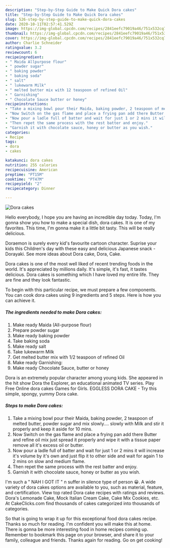 ```yaml
---
description: "Step-by-Step Guide to Make Quick Dora cakes"
title: "Step-by-Step Guide to Make Quick Dora cakes"
slug: 526-step-by-step-guide-to-make-quick-dora-cakes
date: 2020-10-11T02:57:41.529Z
image: https://img-global.cpcdn.com/recipes/2841eefc79019a46/751x532cq70/dora-cakes-recipe-main-photo.jpg
thumbnail: https://img-global.cpcdn.com/recipes/2841eefc79019a46/751x532cq70/dora-cakes-recipe-main-photo.jpg
cover: https://img-global.cpcdn.com/recipes/2841eefc79019a46/751x532cq70/dora-cakes-recipe-main-photo.jpg
author: Charlie Schneider
ratingvalue: 3.2
reviewcount: 6
recipeingredient:
- " Maida Allpurpose flour"
- " powder sugar"
- " baking powder"
- " baking soda"
- " salt"
- " lukewarm Milk"
- " melted butter mix with 12 teaspoon of refined Oil"
- " Garnishing"
- " Chocolate Sauce butter or honey"
recipeinstructions:
- "Take a mixing bowl pour their Maida, baking powder, 2 teaspoon of melted butter, powder sugar and mix slowly.... slowly with Milk and stir it properly and keep it aside for 10 mins."
- "Now Switch on the gas flame and place a frying pan add there Butter and refine oil mix just spread it properly and wipe it with a tissue paper remove all it&#39;s excess oil or butter."
- "Now pour a ladle full of batter and wait for just 1 or 2 mins it will increase it&#39;s volume by it&#39;s own and just flip it to other side and wait for again 1 to 2 mins on slow and medium flame."
- "Then repet the same process with the rest batter and enjoy."
- "Garnish it with chocolate sauce, honey or butter as you wish."
categories:
- Recipe
tags:
- dora
- cakes

katakunci: dora cakes 
nutrition: 255 calories
recipecuisine: American
preptime: "PT15M"
cooktime: "PT47M"
recipeyield: "2"
recipecategory: Dinner

---
```



![Dora cakes](https://img-global.cpcdn.com/recipes/2841eefc79019a46/751x532cq70/dora-cakes-recipe-main-photo.jpg)

Hello everybody, I hope you are having an incredible day today. Today, I'm gonna show you how to make a special dish, dora cakes. It is one of my favorites. This time, I'm gonna make it a little bit tasty. This will be really delicious.

Doraemon is surely every kid&#39;s favourite cartoon character. Suprise your kids this Children&#39;s day with these easy and delicious Japanese snack - Dorayaki. See more ideas about Dora cake, Dora, Cake.

Dora cakes is one of the most well liked of recent trending foods in the world. It's appreciated by millions daily. It's simple, it's fast, it tastes delicious. Dora cakes is something which I have loved my entire life. They are fine and they look fantastic.


To begin with this particular recipe, we must prepare a few components. You can cook dora cakes using 9 ingredients and 5 steps. Here is how you can achieve it.

<!--inarticleads1-->

##### The ingredients needed to make Dora cakes:

1. Make ready  Maida (All-purpose flour)
1. Prepare  powder sugar
1. Make ready  baking powder
1. Take  baking soda
1. Make ready  salt
1. Take  lukewarm Milk
1. Get  melted butter mix with 1/2 teaspoon of refined Oil
1. Make ready  Garnishing:
1. Make ready  Chocolate Sauce, butter or honey


Dora is an extremely popular character among young kids. She appeared in the hit show Dora the Explorer, an educational animated TV series. Play Free Online dora cakes Games for Girls. EGGLESS DORA CAKE - Try this simple, spongy, yummy Dora cake. 

<!--inarticleads2-->

##### Steps to make Dora cakes:

1. Take a mixing bowl pour their Maida, baking powder, 2 teaspoon of melted butter, powder sugar and mix slowly.... slowly with Milk and stir it properly and keep it aside for 10 mins.
1. Now Switch on the gas flame and place a frying pan add there Butter and refine oil mix just spread it properly and wipe it with a tissue paper remove all it&#39;s excess oil or butter.
1. Now pour a ladle full of batter and wait for just 1 or 2 mins it will increase it&#39;s volume by it&#39;s own and just flip it to other side and wait for again 1 to 2 mins on slow and medium flame.
1. Then repet the same process with the rest batter and enjoy.
1. Garnish it with chocolate sauce, honey or butter as you wish.


I&#39;m such a &#34; NAH I GOT IT &#34; n suffer in silence type of person 😀. A wide variety of dora cakes options are available to you, such as material, feature, and certification. View top rated Dora cake recipes with ratings and reviews. Dora&#39;s Lemonade Cake, Mock Italian Cream Cake, Cake Mix Cookies, etc. At CakeClicks.com find thousands of cakes categorized into thousands of categories. 

So that is going to wrap it up for this exceptional food dora cakes recipe. Thanks so much for reading. I'm confident you will make this at home. There is gonna be more interesting food in home recipes coming up. Remember to bookmark this page on your browser, and share it to your family, colleague and friends. Thanks again for reading. Go on get cooking!
